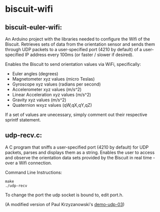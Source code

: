 # biscuit-wifi

## biscuit-euler-wifi:

An Arduino project with the libraries needed to configure the Wifi of the Biscuit. Retrieves sets of data from the orientation sensor and sends them through UDP packets to a user-specified port (4210 by default) of a user-specified IP address every 100ms (or faster / slower if desired).

Enables the Biscuit to send orientation values via WiFi, specifically:
- Euler angles (degrees)
- Magnetometer xyz values (micro Teslas)
- Gyroscope xyz values (radians per second)
- Accelerometer xyz values (m/s^2)
- Linear Acceleration xyz values (m/s^2)
- Gravity xyz values (m/s^2)
- Quaternion wxyz values (qW,qX,qY,qZ)

If a set of values are unecessary, simply comment out their respective sprintf statement.

## udp-recv.c:

A C program that sniffs a user-specified port (4210 by default) for UDP packets, parses and displays them as a string. Enables the user to access and observe the orientation data sets provided by the Biscuit in real time - over a Wifi connection.

Command Line Instructions:    
```
make
./udp-recv
```

To change the port the udp socket is bound to, edit port.h.


(A modified version of Paul Krzyzanowski's [demo-udp-03](https://www.cs.rutgers.edu/~pxk/417/notes/sockets/demo-udp-03.html))
